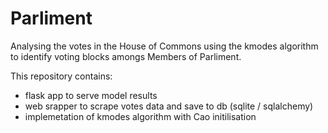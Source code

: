 # Parliment

Analysing the votes in the House of Commons using the kmodes algorithm to identify voting blocks amongs Members of Parliment.

This repository contains:

- flask app  to serve model results
- web srapper to scrape votes data and save to db (sqlite / sqlalchemy)
- implemetation of kmodes algorithm with Cao initilisation
